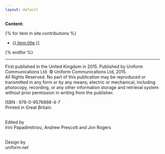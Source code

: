 ```yaml
---
layout: default
---
```


<b>Content:</b>

{% for item in site.contributions %}
<ul><li><a href="{{ site.baseurl }}{{ item.url }}">{{ item.title }}</a></li></ul>
{% endfor %}

* * *

<div class="panel panel-default">
<div class="panel-body">
First published in the United Kingdom in 2015. Published by Uniform Communications Ltd. © Uniform Communications Ltd, 2015.
<br />All Rights Reserved. No part of this publication may be reproduced or transmitted in any form or by any means; electric or mechanical, including photocopy, recording, or any other information storage and retrieval system without prior permission in writing from the publisher.
</div>
<div class="panel-footer">

ISBN : 978-0-9576868-4-7
<br />Printed in Great Britain.

<br />Edited by
<br />Irini Papadimitriou, Andrew Prescott and Jon Rogers

<br />Design by
<br />uniform.net
</div>
</div>
